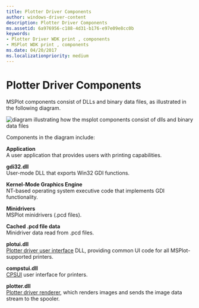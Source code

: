 ```yaml
---
title: Plotter Driver Components
author: windows-driver-content
description: Plotter Driver Components
ms.assetid: 6a976956-c188-4d31-b176-e97e09e8cc0b
keywords:
- Plotter Driver WDK print , components
- MSPlot WDK print , components
ms.date: 04/20/2017
ms.localizationpriority: medium
---
```


# Plotter Driver Components





MSPlot components consist of DLLs and binary data files, as illustrated in the following diagram.

![diagram illustrating how the msplot components consist of dlls and binary data files](images/msplot.png)

Components in the diagram include:

<a href="" id="application"></a>**Application**  
A user application that provides users with printing capabilities.

<a href="" id="gdi32-dll"></a>**gdi32.dll**  
User-mode DLL that exports Win32 GDI functions.

<a href="" id="kernel-mode-graphics-engine"></a>**Kernel-Mode Graphics Engine**  
NT-based operating system executive code that implements GDI functionality.

<a href="" id="minidrivers"></a>**Minidrivers**  
MSPlot minidrivers (.pcd files).

<a href="" id="cached--pcd-file-data"></a>**Cached .pcd file data**  
Minidriver data read from .pcd files.

<a href="" id="plotui-dll"></a>**plotui.dll**  
[Plotter driver user interface](plotter-driver-user-interface.md) DLL, providing common UI code for all MSPlot-supported printers.

<a href="" id="compstui-dll"></a>**compstui.dll**  
[CPSUI](common-property-sheet-user-interface.md) user interface for printers.

<a href="" id="plotter-dll"></a>**plotter.dll**  
[Plotter driver renderer](plotter-driver-renderer.md), which renders images and sends the image data stream to the spooler.

 

 




